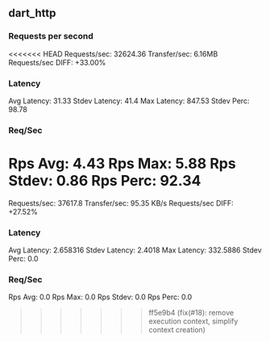 ## dart_http
### Requests per second
<<<<<<< HEAD
Requests/sec: 32624.36
Transfer/sec: 6.16MB
Requests/sec DIFF: +33.00%
### Latency
Avg Latency: 31.33
Stdev Latency: 41.4
Max Latency: 847.53
Stdev Perc: 98.78
### Req/Sec
Rps Avg: 4.43
Rps Max: 5.88
Rps Stdev: 0.86
Rps Perc: 92.34
=======
Requests/sec: 37617.8
Transfer/sec: 95.35 KB/s
Requests/sec DIFF: +27.52%
### Latency
Avg Latency: 2.658316
Stdev Latency: 2.4018
Max Latency: 332.5886
Stdev Perc: 0.0
### Req/Sec
Rps Avg: 0.0
Rps Max: 0.0
Rps Stdev: 0.0
Rps Perc: 0.0
>>>>>>> ff5e9b4 (fix(#18): remove execution context, simplify context creation)

